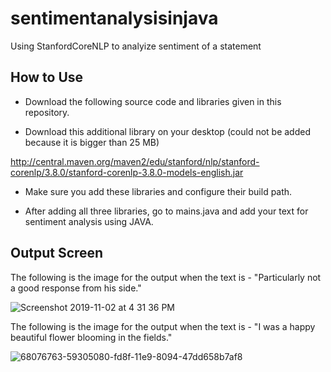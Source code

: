 # sentimentanalysisinjava

Using StanfordCoreNLP to analyize sentiment of a statement 


## How to Use 

- Download the following source code and libraries given in this repository. 

- Download this additional library on your desktop (could not be added because it is bigger than 25 MB)

http://central.maven.org/maven2/edu/stanford/nlp/stanford-corenlp/3.8.0/stanford-corenlp-3.8.0-models-english.jar

- Make sure you add these libraries and configure their build path. 

- After adding all three libraries, go to mains.java and add your text for sentiment analysis using JAVA.


## Output Screen

The following is the image for the output when the text is - "Particularly not a good response from his side."


![Screenshot 2019-11-02 at 4 31 36 PM](https://user-images.githubusercontent.com/52317352/68076744-3736ce00-fd8f-11e9-9272-846c4de9f210.png)


The following is the image for the output when the text is - "I was a happy beautiful flower blooming in the fields."

![68076763-59305080-fd8f-11e9-8094-47dd658b7af8](https://user-images.githubusercontent.com/52317352/68232558-5ae65800-ffcb-11e9-9fa1-ebc618f3de5e.png)

